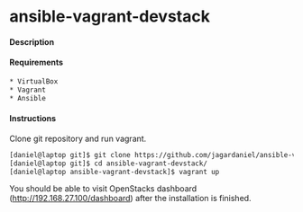 # ansible-vagrant-devstack
#### Description
#### Requirements
```sh
* VirtualBox
* Vagrant
* Ansible
```
#### Instructions
Clone git repository and run vagrant.
```sh
[daniel@laptop git]$ git clone https://github.com/jagardaniel/ansible-vagrant-devstack.git
[daniel@laptop git]$ cd ansible-vagrant-devstack/
[daniel@laptop ansible-vagrant-devstack]$ vagrant up
```

You should be able to visit OpenStacks dashboard (http://192.168.27.100/dashboard) after the installation is finished.

